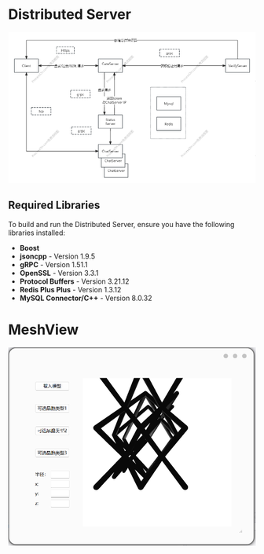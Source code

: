 # Distributed Server

![image](https://github.com/UptoFate/Distributed-Server/blob/main/imgs/process.png?raw=true)

## Required Libraries

To build and run the Distributed Server, ensure you have the following libraries installed:

- **Boost**
- **jsoncpp**  - Version 1.9.5
- **gRPC**  - Version 1.51.1
- **OpenSSL**  - Version 3.3.1
- **Protocol Buffers**  - Version 3.21.12
- **Redis Plus Plus**  - Version 1.3.12
- **MySQL Connector/C++**  - Version 8.0.32



# MeshView

![image](https://github.com/UptoFate/Distributed-Server/blob/main/imgs/MeshView.png?raw=true)
